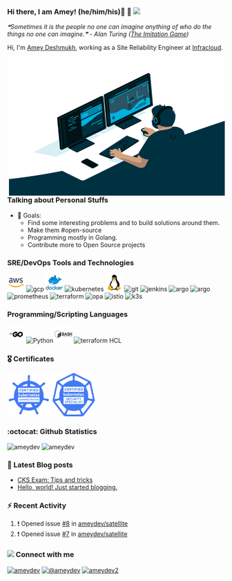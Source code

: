 ### Hi there, I am Amey! (he/him/his)👋 👋 ![](https://komarev.com/ghpvc/?username=ameydev&color=green&&style=flat)


<!--STARTS_HERE_QUOTE_README-->
<i>❝Sometimes it is the people no one can imagine anything of who do the things no one can imagine.❞ - Alan Turing ([The Imitation Game](https://www.imdb.com/title/tt2084970/))</i>
<!--ENDS_HERE_QUOTE_README-->

Hi, I'm [Amey Deshmukh](https://www.linkedin.com/in/amey-deshmukh-016a68107/), working as a Site Reliability Engineer at [Infracloud](https://www.infracloud.io/).


<img align="right" alt="GIF" src="https://github.com/ameydev/ameydev/blob/main/code.gif?raw=true" width="500" height="320" />

### Talking about Personal Stuffs

- 🥅 Goals: 
    - Find some interesting problems and to build solutions around them. 
    - Make them #open-source
    - Programming mostly in Golang.
    - Contribute more to Open Source projects

### SRE/DevOps Tools and Technologies

<p align="left"><img src="https://github.com/github/explore/raw/main/topics/aws/aws.png" alt="aws" width="40" height="40"/>  
<img src="https://www.vectorlogo.zone/logos/google_cloud/google_cloud-icon.svg" alt="gcp" width="40" height="40"/>    
<img src="https://github.com/github/explore/raw/main/topics/docker/docker.png" alt="docker" width="40" height="40"/>
<img src="https://www.vectorlogo.zone/logos/kubernetes/kubernetes-icon.svg" alt="kubernetes" width="40" height="40"/>   
<img src="https://github.com/github/explore/raw/main/topics/linux/linux.png" alt="linux" width="40" height="40"/>   
<img src="https://www.vectorlogo.zone/logos/git-scm/git-scm-icon.svg" alt="git" width="40" height="40"/>   
<img src="https://www.vectorlogo.zone/logos/jenkins/jenkins-icon.svg" alt="jenkins" width="40" height="40"/>
<img src="https://cncf-branding.netlify.app/img/projects/argo/icon/color/argo-icon-color.png" alt="argo" width="40" height="40"/>
<img src="https://www.vectorlogo.zone/logos/github/github-ar21.svg" alt="argo" width="40" height="40"/>
<img src="https://www.vectorlogo.zone/logos/prometheusio/prometheusio-ar21.svg" alt="prometheus" width="40" height="40"/>
<img src="https://camo.githubusercontent.com/d13e208052a3e9d83243cd804635e60e4a238c43a86ce1bc6aea249c39c67709/68747470733a2f2f7777772e766563746f726c6f676f2e7a6f6e652f6c6f676f732f7465727261666f726d696f2f7465727261666f726d696f2d617232312e737667" alt="terraform" width="40" height="40"/>   
<img src="https://camo.githubusercontent.com/aee47673482ae9337b1a495f7e747d35e55f4a3081e5cd65768e65686f6f2de4/68747470733a2f2f7777772e766563746f726c6f676f2e7a6f6e652f6c6f676f732f6f70656e706f6c6963796167656e742f6f70656e706f6c6963796167656e742d617232312e737667" alt="opa" width="40" height="40"/>   <img src="https://camo.githubusercontent.com/bd5b74426b7087fe4c8568458993dfff11001c3b9f0a2483e1da43650cbe0672/68747470733a2f2f7777772e766563746f726c6f676f2e7a6f6e652f6c6f676f732f697374696f696f2f697374696f696f2d69636f6e2e737667" alt="istio" width="40" height="40"/> 
<img src="https://cncf-branding.netlify.app/img/projects/helm/icon/color/helm-icon-color.png" alt="k3s" width="40" height="40"/>  
</p>

### Programming/Scripting Languages

<p align="left"> <img src="https://github.com/github/explore/raw/main/topics/go/go.png" alt="go" width="40" height="40"/>  <img src="https://www.vectorlogo.zone/logos/python/python-ar21.svg" alt="Python" width="40" height="40"/> <img src="https://github.com/github/explore/raw/main/topics/bash/bash.png" alt="bash" width="40" height="40"/> <img src="https://camo.githubusercontent.com/d13e208052a3e9d83243cd804635e60e4a238c43a86ce1bc6aea249c39c67709/68747470733a2f2f7777772e766563746f726c6f676f2e7a6f6e652f6c6f676f732f7465727261666f726d696f2f7465727261666f726d696f2d617232312e737667" alt="terraform HCL" width="40" height="40"/>  
</p> 

### 🎖 Certificates
<p align="left"><img src="./media/cka.png" alt="https://www.credly.com/badges/349777de-9673-444f-a05e-2dbb770768c3/public_url" width="100" height="100"/> <img src="./media/cks.png" alt="https://www.credly.com/badges/349777de-9673-444f-a05e-2dbb770768c3/public_url" width="100" height="100"/>
</p>



### :octocat: Github Statistics
<p align="left">
<img  src="https://github-readme-stats.vercel.app/api?username=ameydev&show_icons=true&theme=radical" alt="ameydev" width="480" height="180" />
<img src="https://github-readme-stats.vercel.app/api/top-langs/?username=ameydev&layout=compact&hide=html&theme=radical" alt="ameydev"/>
</p>


### :card_index: Latest Blog posts
<!-- BLOG-POST-LIST:START -->
- [CKS Exam: Tips and tricks](https://medium.com/@ameydev/cks-exam-tips-and-tricks-30f90c7c38ca?source=rss-d57da9ba885e------2)
- [Hello, world! Just started blogging.](https://medium.com/@ameydev/hello-world-just-started-blogging-34d268cab93?source=rss-d57da9ba885e------2)
<!-- BLOG-POST-LIST:END -->


### :zap: Recent Activity
<!--START_SECTION:activity-->
1. ❗️ Opened issue [#8](https://github.com/ameydev/satellite/issues/8) in [ameydev/satellite](https://github.com/ameydev/satellite)
2. ❗️ Opened issue [#7](https://github.com/ameydev/satellite/issues/7) in [ameydev/satellite](https://github.com/ameydev/satellite)
<!--END_SECTION:activity-->


### <img src="https://media.giphy.com/media/LnQjpWaON8nhr21vNW/giphy.gif" height="32"></img> Connect with me 
<a href="https://www.linkedin.com/in/amey-deshmukh-016a68107/" target="blank"><img align="center" src="https://img.shields.io/badge/linkedin-%230077B5.svg?&style=for-the-badge&logo=linkedin&logoColor=white" alt="ameydev" /></a>
<a href="https://medium.com/@ameydev
" target="blank"><img align="center" src="https://img.shields.io/badge/medium-%2312100E.svg?&style=for-the-badge&logo=medium&logoColor=white" alt="@ameydev" /></a>
<a href="https://twitter.com/ameydev2" target="blank"><img align="center" src="https://img.shields.io/badge/Twitter-1DA1F2?style=for-the-badge&logo=twitter&logoColor=white" alt="ameydev2" /></a>
